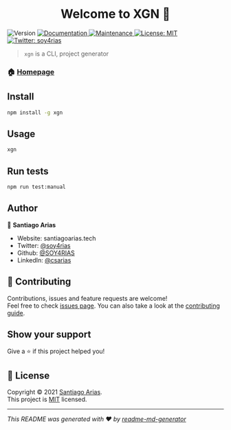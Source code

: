 <h1 align="center">Welcome to XGN 👋</h1>
<p>
  <img alt="Version" src="https://img.shields.io/badge/version-1.0.0--0-blue.svg?cacheSeconds=2592000" />
  <a href="https://github.com/SOY4RIAS/xgn#readme" target="_blank">
    <img alt="Documentation" src="https://img.shields.io/badge/documentation-yes-brightgreen.svg" />
  </a>
  <a href="https://github.com/SOY4RIAS/xgn/graphs/commit-activity" target="_blank">
    <img alt="Maintenance" src="https://img.shields.io/badge/Maintained%3F-yes-green.svg" />
  </a>
  <a href="https://github.com/SOY4RIAS/xgn/blob/master/LICENSE" target="_blank">
    <img alt="License: MIT" src="https://img.shields.io/github/license/SOY4RIAS/XGN" />
  </a>
  <a href="https://twitter.com/soy4rias" target="_blank">
    <img alt="Twitter: soy4rias" src="https://img.shields.io/twitter/follow/soy4rias.svg?style=social" />
  </a>
</p>

> `xgn` is a CLI, project generator

### 🏠 [Homepage](https://github.com/SOY4RIAS/xgn#readme)

## Install

```sh
npm install -g xgn
```

## Usage

```sh
xgn
```

## Run tests

```sh
npm run test:manual
```

## Author

👤 **Santiago Arias**

* Website: santiagoarias.tech
* Twitter: [@soy4rias](https://twitter.com/soy4rias)
* Github: [@SOY4RIAS](https://github.com/SOY4RIAS)
* LinkedIn: [@csarias](https://linkedin.com/in/csarias)

## 🤝 Contributing

Contributions, issues and feature requests are welcome!<br />Feel free to check [issues page](https://github.com/SOY4RIAS/xgn/issues). You can also take a look at the [contributing guide](https://github.com/SOY4RIAS/xgn/blob/main/CONTRIBUTING.md).

## Show your support

Give a ⭐️ if this project helped you!

## 📝 License

Copyright © 2021 [Santiago Arias](https://github.com/SOY4RIAS).<br />
This project is [MIT](https://github.com/SOY4RIAS/xgn/blob/main/LICENSE) licensed.

***
_This README was generated with ❤️ by [readme-md-generator](https://github.com/kefranabg/readme-md-generator)_

